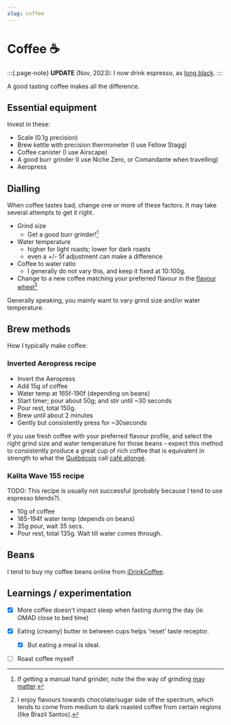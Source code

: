 ```yaml
---
slug: coffee
---
```


# Coffee ☕️

:::{.page-note}
**UPDATE** (Nov, 2023): I now drink espresso, as [long black](https://en.wikipedia.org/wiki/Long_black).
:::

A good tasting coffee makes all the difference.

## Essential equipment

Invest in these:

- Scale (0.1g precision)
- Brew kettle with precision thermometer (I use Fellow Stagg)
- Coffee canister (I use Airscape)
- A good burr grinder (I use Niche Zero, or Comandante when travelling)
- Aeropress

## Dialling

When coffee tastes bad, change one or more of these factors. It may take several attempts to get it right.

- Grind size 
  - Get a good burr grinder![^h]
- Water temperature 
  - higher for light roasts; lower for dark roasts
  - even a +/- 5f adjustment can make a difference
- Coffee to water ratio
  - I generally do not vary this, and keep it fixed at 10:100g.
- Change to a new coffee matching your preferred flavour in the [flavour wheel](https://atlanticspecialtycoffee.com/wp-content/uploads/SCA_TasterWheel_English_8.5x11.pdf)[^myf]

Generally speaking, you mainly want to vary grind size and/or water temperature.

[^myf]: I enjoy flavours towards chocolate/sugar side of the spectrum, which tends to come from medium to dark roasted coffee from certain regions (like Brazil Santos).

[^h]: If getting a manual hand grinder, note the the way of grinding [may matter](https://old.reddit.com/r/Coffee/comments/lkazl5/hand_grinder_use_ive_been_doing_it_all_wrong/).

## Brew methods

How I typically make coffee:

### Inverted Aeropress recipe

- Invert the Aeropress
- Add 15g of coffee
- Water temp at 165f-190f (depending on beans)
- Start timer; pour about 50g; and stir until ~30 seconds
- Pour rest, total 150g.
- Brew until about 2 minutes
- Gently but consistently press for ~30seconds

If you use fresh coffee with your preferred flavour profile, and select the right grind size and water temperature for those beans - expect this method to consistently produce a great cup of rich coffee that is equivalent in strength to what the [Québécois](https://en.wikipedia.org/wiki/Qu%C3%A9b%C3%A9cois_people) call [café allongé](https://en.wikipedia.org/wiki/Lungo).

### Kalita Wave 155 recipe

TODO: This recipe is usually not successful (probably because I tend to use espresso blends?).

- 10g of coffee
- 185-194f water temp (depends on beans)
- 35g pour, wait 35 secs.
- Pour rest, total 135g. Wait till water comes through.

## Beans

I tend to buy  my coffee beans online from [iDrinkCoffee](https://idrinkcoffee.com/).

## Learnings / experimentation

- [x] More coffee doesn't impact sleep when fasting during the day (ie. OMAD close to bed time)
- [x] Eating (creamy) butter in between cups helps 'reset' taste receptor.
    - [x] But eating a meal is ideal.
- [ ] Roast coffee myself


